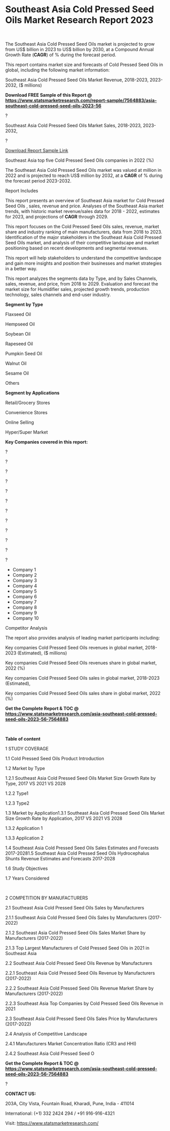 <h1>Southeast Asia Cold Pressed Seed Oils Market Research Report 2023</h1><br/><p>The Southeast Asia Cold Pressed Seed Oils market is projected to grow from US$ billion in 2023 to US$ billion by 2030, at a Compound Annual Growth Rate (<strong>CAGR</strong>) of % during the forecast period.</p>
 
 
 
 <p>This report contains market size and forecasts of Cold Pressed Seed Oils in global, including the following market information:</p>
 
 
 
 <p>Southeast Asia Cold Pressed Seed Oils Market Revenue, 2018-2023, 2023-2032, ($ millions)</p>
 
 
 
 <div><b>Download FREE Sample of this Report @ <a href="https://www.statsmarketresearch.com/download-free-sample/7564883/asia-southeast-cold-pressed-seed-oils-2023-56">https://www.statsmarketresearch.com/report-sample/7564883/asia-southeast-cold-pressed-seed-oils-2023-56</a></b></div>
 
 
 
 <p>? </p>
 
 
 
 <p>Southeast Asia Cold Pressed Seed Oils Market Sales, 2018-2023, 2023-2032,</p>
 
 
 
 <p>? </p>
 
 
 
 <p><a href="https://www.statsmarketresearch.com/download-free-sample/7564883/asia-southeast-cold-pressed-seed-oils-2023-56">Download Report Sample Link</a></p>
 
 
 
 <p>Southeast Asia top five Cold Pressed Seed Oils companies in 2022 (%)</p>
 
 
 
 <p>The Southeast Asia Cold Pressed Seed Oils market was valued at million in 2022 and is projected to reach US$ million by 2032, at a <strong>CAGR</strong> of % during the forecast period 2023-2032.</p>
 
 
 
 <p>Report Includes</p>
 
 
 
 <p>This report presents an overview of Southeast Asia market for Cold Pressed Seed Oils , sales, revenue and price. Analyses of the Southeast Asia market trends, with historic market revenue/sales data for 2018 - 2022, estimates for 2023, and projections of <strong>CAGR</strong> through 2029.</p>
 
 
 
 <p>This report focuses on the Cold Pressed Seed Oils sales, revenue, market share and industry ranking of main manufacturers, data from 2018 to 2023. Identification of the major stakeholders in the Southeast Asia Cold Pressed Seed Oils market, and analysis of their competitive landscape and market positioning based on recent developments and segmental revenues.</p>
 
 
 
 <p>This report will help stakeholders to understand the competitive landscape and gain more insights and position their businesses and market strategies in a better way.</p>
 
 
 
 <p>This report analyzes the segments data by Type, and by Sales Channels, sales, revenue, and price, from 2018 to 2029. Evaluation and forecast the market size for Humidifier sales, projected growth trends, production technology, sales channels and end-user industry.</p>
 
 
 
 <p><strong>Segment by Type</strong></p>
 
 
 
 <p>Flaxseed Oil</p>
 
 
 
 <p>Hempseed Oil</p>
 
 
 
 <p>Soybean Oil</p>
 
 
 
 <p>Rapeseed Oil</p>
 
 
 
 <p>Pumpkin Seed Oil</p>
 
 
 
 <p>Walnut Oil</p>
 
 
 
 <p>Sesame Oil</p>
 
 
 
 <p>Others</p>
 
 
 
 <p><strong>Segment <strong><strong>by Applications</strong></strong></strong></p>
 
 
 
 <p>Retail/Grocery Stores</p>
 
 
 
 <p>Convenience Stores</p>
 
 
 
 <p>Online Selling</p>
 
 
 
 <p>Hyper/Super Market</p>
 
 
 
 <p><strong>Key Companies covered in this report:</strong></p>
 
 
 
 <p>? </p>
 
 
 
 <p>? </p>
 
 
 
 <p>? </p>
 
 
 
 <p>? </p>
 
 
 
 <p>? </p>
 
 
 
 <p>? </p>
 
 
 
 <p>? </p>
 
 
 
 <p>? </p>
 
 
 
 <p>? </p>
 
 
 
 <p>? </p>
 
 
 
 <p>? </p>
 
 
 
 <p>? </p>
 
 
 
 <ul>
 
 <li>Company 1</li>
 
 <li>Company 2</li>
 
 <li>Company 3</li>
 
 <li>Company 4</li>
 
 <li>Company 5</li>
 
 <li>Company 6</li>
 
 <li>Company 7</li>
 
 <li>Company 8</li>
 
 <li>Company 9</li>
 
 <li>Company 10</li>
 
 </ul>
 
 
 
 <p>Competitor Analysis</p>
 
 
 
 <p>The report also provides analysis of leading market participants including:</p>
 
 
 
 <p>Key companies Cold Pressed Seed Oils revenues in global market, 2018-2023 (Estimated), ($ millions)</p>
 
 
 
 <p>Key companies Cold Pressed Seed Oils revenues share in global market, 2022 (%)</p>
 
 
 
 <p>Key companies Cold Pressed Seed Oils sales in global market, 2018-2023 (Estimated),</p>
 
 
 
 <p>Key companies Cold Pressed Seed Oils sales share in global market, 2022 (%)</p>
 
 
 
 <div><b>Get the Complete Report & TOC @ <a href="https://www.statsmarketresearch.com/asia-southeast-cold-pressed-seed-oils-2023-56-7564883">https://www.statsmarketresearch.com/asia-southeast-cold-pressed-seed-oils-2023-56-7564883</a></b></div>
 
 
 
 <p><br />
 
 <b>Table of content</b></p>
 
 
 
 <p>1 STUDY COVERAGE<br />
 
 1.1 Cold Pressed Seed Oils Product Introduction<br />
 
 1.2 Market by Type<br />
 
 1.2.1 Southeast Asia Cold Pressed Seed Oils Market Size Growth Rate by Type, 2017 VS 2021 VS 2028<br />
 
 1.2.2 Type1<br />
 
 1.2.3 Type2<br />
 
 1.3 Market by Application1.3.1 Southeast Asia Cold Pressed Seed Oils Market Size Growth Rate by Application, 2017 VS 2021 VS 2028<br />
 
 1.3.2 Application 1<br />
 
 1.3.3 Application 2<br />
 
 1.4 Southeast Asia Cold Pressed Seed Oils Sales Estimates and Forecasts 2017-20281.5 Southeast Asia Cold Pressed Seed Oils Hydrocephalus Shunts Revenue Estimates and Forecasts 2017-2028<br />
 
 1.6 Study Objectives<br />
 
 1.7 Years Considered<br />
 
 <br />
 
 2 COMPETITION BY MANUFACTURERS<br />
 
 2.1 Southeast Asia Cold Pressed Seed Oils Sales by Manufacturers<br />
 
 2.1.1 Southeast Asia Cold Pressed Seed Oils Sales by Manufacturers (2017-2022)<br />
 
 2.1.2 Southeast Asia Cold Pressed Seed Oils Sales Market Share by Manufacturers (2017-2022)<br />
 
 2.1.3 Top Largest Manufacturers of Cold Pressed Seed Oils in 2021 in Southeast Asia<br />
 
 2.2 Southeast Asia Cold Pressed Seed Oils Revenue by Manufacturers<br />
 
 2.2.1 Southeast Asia Cold Pressed Seed Oils Revenue by Manufacturers (2017-2022)<br />
 
 2.2.2 Southeast Asia Cold Pressed Seed Oils Revenue Market Share by Manufacturers (2017-2022)<br />
 
 2.2.3 Southeast Asia Top Companies by Cold Pressed Seed Oils Revenue in 2021<br />
 
 2.3 Southeast Asia Cold Pressed Seed Oils Sales Price by Manufacturers (2017-2022)<br />
 
 2.4 Analysis of Competitive Landscape<br />
 
 2.4.1 Manufacturers Market Concentration Ratio (CR3 and HHI)<br />
 
 2.4.2 Southeast Asia Cold Pressed Seed O</p>
 
 
 
 <div><b>Get the Complete Report & TOC @ <a href="https://www.statsmarketresearch.com/asia-southeast-cold-pressed-seed-oils-2023-56-7564883">https://www.statsmarketresearch.com/asia-southeast-cold-pressed-seed-oils-2023-56-7564883</a></b></div>
 
 
 
 <p>? </p>
 
 
 
 <p><b>CONTACT US:</b><br />
 
 203A, City Vista, Fountain Road, Kharadi, Pune, India - 411014<br />
 
 International: (+1) 332 2424 294 / +91 916-916-4321<br />
 
 Visit: <a href="https://www.statsmarketresearch.com/">https://www.statsmarketresearch.com/</a></p>